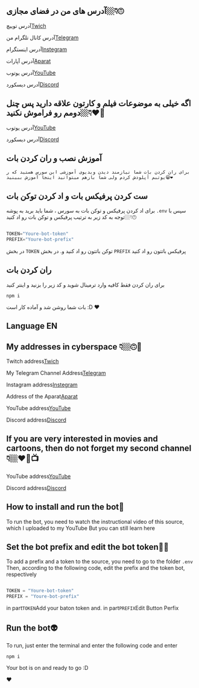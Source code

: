 ## آدرس های من در فضای مجازی👇🏼🙃



آدرس توییچ[Twich](https://www.twitch.tv/sobhan_srza)
 
آدرس کانال تلگرام من[Telegram](https://t.me/SobhanSRZA)

آدرس اینستگرام[Instegram](https://www.instagram.com/srza._.gamer)
 
آدرس آپارات[Aparat](https://www.aparat.com/Sobhan.SRZA)

آدرس یوتوب[YouTube](https://b2n.ir/srza.-.gamer)

آدرس دیسکورد[Discord](https://discord.gg/YZyy4Th6NNz)

## اگه خیلی به موضوعات فیلم و کارتون علاقه دارید پس چنل دومم رو فراموش نکنید👇🏼❤🌹

آدرس یوتوب[YouTube](https://b2n.ir/srza._.action)

آدرس دیسکورد[Discord](https://discord.gg/pcYRw54xEP)

## آموزش نصب و ران کردن بات

`برای ران کردن بات شما نیازمند دیدن ویدیوی آموزشی این سورس هستید که ر یوتبم آپلودش کردم
ولی شما بازهم میتوانید اینجا آموزش ببینید😁❤`

## ست کردن پرفیکس بات و اد کردن توکن بات

برای اد کردن پرفیکس و توکن بات به سورس ، شما باید برید به پوشه 
`.env`
سپس با توجه به کد زیر به ترتیب پرفیکس و توکن بات رو اد کنید👇🏼🙃

```js

TOKEN="Youre-bot-token"
PREFIX="Youre-bot-prefix"
```

در بخش
`TOKEN`
توکن باتتون رو اد کنید و. در بخش 
`PREFIX`
پرفیکس باتتون رو اد کنید


## ران کردن بات

برای ران کردن فقط کافیه وارد ترمینال شوید و کد زیر را بزنید و اینتر کنید

`npm i`

بات شما روشن شد و آماده کار است
:D
❤




## Language EN

## My addresses in cyberspace 👇🏼🙃📡


Twitch address[Twich](https://www.twitch.tv/sobhan_srza)
 
My Telegram Channel Address[Telegram](https://t.me/SobhanSRZA)

Instagram address[Instegram](https://www.instagram.com/srza._.gamer)
 
Address of the Aparat[Aparat](https://www.aparat.com/Sobhan.SRZA)

YouTube address[YouTube](https://b2n.ir/srza.-.gamer)

 Discord address[Discord](https://discord.gg/YZyy4Th6NNz)



## If you are very interested in movies and cartoons, then do not forget my second channel 👇🏼❤🌹📺

YouTube address[YouTube](https://b2n.ir/srza._.action)

Discord address[Discord](https://discord.gg/pcYRw54xEP)




## How to install and run the bot🤖

To run the bot, you need to watch the instructional video of this source, which I uploaded to my YouTube
But you can still learn here



## Set the bot prefix and edit the bot token👻👾

To add a prefix and a token to the source, you need to go to the folder
`.env`
Then, according to the following code, edit the prefix and the token bot, respectively

```js

TOKEN = "Youre-bot-token"
PREFIX = "Youre-bot-prefix"
```

in part`TOKEN`Add your baton token and. in part`PREFIX`Edit Button Perfix



## Run the bot👽

To run, just enter the terminal and enter the following code and enter

`npm i`

Your bot is on and ready to go
:D

❤
